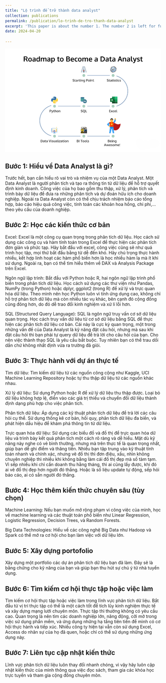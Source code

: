 ```yaml
---
title: "Lộ trình để trở thành data analyst"
collection: publications
permalink: /publication/lo-trinh-de-tro-thanh-data-analyst
excerpt: 'This paper is about the number 1. The number 2 is left for future work.'
date: 2024-04-20

---
```



![data analyst road map](images/roadmap-to-become-data-analyst-2.png)


## Bước 1: Hiểu về Data Analyst là gì?
Trước hết, bạn cần hiểu rõ vai trò và nhiệm vụ của một Data Analyst. Một Data Analyst là người phân tích và tạo ra thông tin từ dữ liệu để hỗ trợ quyết định kinh doanh. Công việc của họ bao gồm thu thập, xử lý, phân tích và trình bày dữ liệu để đưa ra những phân tích và dự đoán hữu ích cho doanh nghiệp. Ngoài ra Data Analyst còn có thể chịu trách nhiệm báo cáo tổng hợp, báo cáo hiệu quả công việc, tính toán các khoản hoa hồng, chi phí,... theo yêu cầu của doanh nghiệp.

## Bước 2: Học các kiến thức cơ bản

Excel: Excel là một công cụ quan trọng trong phân tích dữ liệu. Học cách sử dụng các công cụ và hàm tính toán trong Excel để thực hiện các phân tích đơn giản và phức tạp. Hãy bắt đầu với excel, công việc cũng sẽ như quá trình học tập, mọi thứ bắt đầu bằng từ dễ đến khó. Hãy chú trọng thực hành nhiều, kết hợp linh hoạt các hàm phổ biến hơn là học nhiều hàm lạ mà ít khi sử dụng. Ngoài ra, bạn có thể tìm hiểu thêm về DAX và Analysis Package trên Excel.

Ngôn ngữ lập trình: Bắt đầu với Python hoặc R, hai ngôn ngữ lập trình phổ biến trong phân tích dữ liệu. Học cách sử dụng các thư viện như Pandas, NumPy (trong Python) hoặc dplyr, ggplot2 (trong R) để xử lý và trực quan hóa dữ liệu. Theo mình nên học Python luôn vì tính ứng dụng cao, không chỉ hỗ trợ phân tích dữ liệu mà còn nhiều tác vụ khác, bên cạnh đó cộng đồng cũng đông hơn, do đó dễ trao đổi kinh nghiệm và xử lí lỗi hơn.

SQL (Structured Query Language): SQL là ngôn ngữ truy vấn cơ sở dữ liệu quan trọng. Học cách truy vấn dữ liệu từ cơ sở dữ liệu bằng SQL để thực hiện các phân tích dữ liệu cơ bản. Cái này là cực kỳ quan trọng, một trong những vấn đề của Data Analyst là kỹ năng đặt câu hỏi, nhưng mà sau khi đặt câu hỏi thì bạn phải tự query dữ liệu để trả lời cho câu hỏi của bạn. Cho nên việc thành thạo SQL là yêu cầu bắt buộc. Tuy nhiên bạn có thể trau dồi dần chứ không nhất định vừa ra trường đã giỏi.



## Bước 3: Thực hành với dự án thực tế
Tìm dữ liệu: Tìm kiếm dữ liệu từ các nguồn công cộng như Kaggle, UCI Machine Learning Repository hoặc tự thu thập dữ liệu từ các nguồn khác nhau.

Xử lý dữ liệu: Sử dụng Python hoặc R để xử lý dữ liệu thu thập được. Loại bỏ dữ liệu không hợp lệ, điền vào các giá trị thiếu và chuyển đổi dữ liệu thành định dạng phù hợp cho việc phân tích.

Phân tích dữ liệu: Áp dụng các kỹ thuật phân tích dữ liệu để trả lời các câu hỏi cụ thể. Sử dụng thống kê cơ bản, hồi quy, phân tích dữ liệu đa biến, và phát hiện dấu hiệu để khám phá thông tin từ dữ liệu.

Trực quan hóa dữ liệu: Sử dụng các biểu đồ và đồ thị để trực quan hóa dữ liệu và trình bày kết quả phân tích một cách rõ ràng và dễ hiểu. Mặt dù kỹ năng này nghe có vẻ bình thường, nhưng mà trên thực tế là quan trọng nhất, giúp bạn dễ ghi điểm và thăng tiến. Nhiều bạn tập trung vào kỹ thuật tính toán nhanh và chính xác, nhưng vẽ đồ thị thì đơn điệu, xấu, nhìn không chuyên nghiệp thì nhiều khi không bằng làm cái đồ thị đẹp mà số tàm tạm. Vì sếp nhiều khi chỉ cần doanh thu hằng tháng, thì ai cũng lấy được, khi đó ai vẽ đồ thị đẹp hơn người đó thắng. Hoặc là số liệu update tự động, sếp hỏi báo cáo, ai có sẵn người đó thắng.

## Bước 4: Học thêm kiến thức chuyên sâu (tùy chọn)
Machine Learning: Nếu bạn muốn mở rộng phạm vi công việc của mình, học về machine learning và các thuật toán phổ biến như Linear Regression, Logistic Regression, Decision Trees, và Random Forests.

Big Data Technologies: Hiểu về các công nghệ Big Data như Hadoop và Spark có thể mở ra cơ hội cho bạn làm việc với dữ liệu lớn.

## Bước 5: Xây dựng portofolio
Xây dựng một portfolio các dự án phân tích dữ liệu bạn đã làm. Đây sẽ là bằng chứng cho kỹ năng của bạn và giúp bạn thu hút sự chú ý từ nhà tuyển dụng.

## Bước 6: Tìm kiếm cơ hội thực tập hoặc việc làm
Tìm kiếm cơ hội thực tập hoặc việc làm trong lĩnh vực phân tích dữ liệu. Bắt đầu từ vị trí thực tập có thể là một cách tốt để tích lũy kinh nghiệm thực tế và xây dựng mạng lưới chuyên môn.
Thực tập thì thường không có yêu cầu cao. Quan trọng là nên tìm các doanh nghiệp lớn, năng động, cởi mở trong việc sử dụng phần mềm, và ứng dụng những hạ tầng tiên tiến để mình có cơ hội thực hành và tiếp xúc. Nhiều công ty hiện tại vẫn còn sử dụng Excel, Access do nhân sự của họ đã quen, hoặc chỉ có thể sử dụng những ứng dụng này.
## Bước 7: Liên tục cập nhật kiến thức
Lĩnh vực phân tích dữ liệu luôn thay đổi nhanh chóng, vì vậy hãy luôn cập nhật kiến thức của mình thông qua việc đọc sách, tham gia các khóa học trực tuyến và tham gia cộng đồng chuyên môn.






